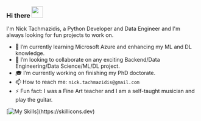 ### Hi there <img src="https://media.giphy.com/media/hvRJCLFzcasrR4ia7z/giphy.gif" width="30px">

I'm Nick Tachmazidis, a Python Developer and Data Engineer and I'm always looking for fun projects to work on.

- 🌱 I’m currently learning Microsoft Azure and enhancing my ML and DL knowledge.
- 👯 I’m looking to collaborate on any exciting Backend/Data Engineering/Data Science/ML/DL project.
- 🎓 I’m currently working on finishing my PhD doctorate.
- 📫 How to reach me: `nick.tachmazidis@gmail.com`
- ⚡ Fun fact: I was a Fine Art teacher and I am a self-taught musician and play the guitar.

[![My Skills](https://skillicons.dev/icons?i=py,tensorflow,aws,azure,bash,docker,flask,figma,git,html,mysql,postgres,sqlite,vscode,airflow,)](https://skillicons.dev)
